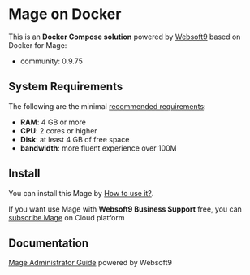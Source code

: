 # Mage on Docker  

This is an **Docker Compose solution** powered by [Websoft9](https://www.websoft9.com) based on Docker for Mage:


 - community:  0.9.75


## System Requirements

The following are the minimal [recommended requirements]():

* **RAM**: 4 GB or more
* **CPU**: 2 cores or higher
* **Disk**: at least 4 GB of free space
* **bandwidth**: more fluent experience over 100M  

## Install

You can install this Mage by [How to use it?](https://github.com/Websoft9/docker-library#how-to-use-it).   

If you want use Mage with **Websoft9 Business Support** free, you can [subscribe Mage](https://www.websoft9.com/apps) on Cloud platform

## Documentation

[Mage Administrator Guide](https://support.websoft9.com/docs/mage) powered by Websoft9